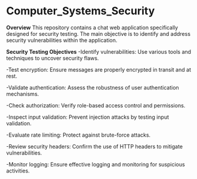 # Computer_Systems_Security
**Overview**
This repository contains a chat web application specifically designed for security testing. The main objective is to identify and address security vulnerabilities within the application.

**Security Testing Objectives**
-Identify vulnerabilities: Use various tools and techniques to uncover security flaws.

-Test encryption: Ensure messages are properly encrypted in transit and at rest.

-Validate authentication: Assess the robustness of user authentication mechanisms.

-Check authorization: Verify role-based access control and permissions.

-Inspect input validation: Prevent injection attacks by testing input validation.

-Evaluate rate limiting: Protect against brute-force attacks.

-Review security headers: Confirm the use of HTTP headers to mitigate vulnerabilities.

-Monitor logging: Ensure effective logging and monitoring for suspicious activities.
